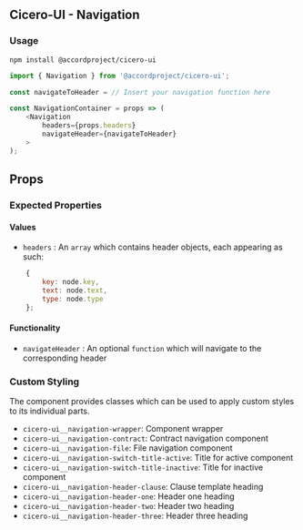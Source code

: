 ## Cicero-UI - Navigation

### Usage

```
npm install @accordproject/cicero-ui
```

```js
import { Navigation } from '@accordproject/cicero-ui';

const navigateToHeader = // Insert your navigation function here

const NavigationContainer = props => (
    <Navigation
        headers={props.headers}
        navigateHeader={navigateToHeader}
    >
);
```

## Props

### Expected Properties

#### Values

- `headers` : An `array` which contains header objects, each appearing as such:

```js
    {
        key: node.key,
        text: node.text,
        type: node.type
    };
```

#### Functionality

- `navigateHeader` : An optional `function` which will navigate to the corresponding header

### Custom Styling

The component provides classes which can be used to apply custom styles to its individual parts.

- `cicero-ui__navigation-wrapper`: Component wrapper
- `cicero-ui__navigation-contract`: Contract navigation component
- `cicero-ui__navigation-file`: File navigation component
- `cicero-ui__navigation-switch-title-active`: Title for active component
- `cicero-ui__navigation-switch-title-inactive`: Title for inactive component
- `cicero-ui__navigation-header-clause`: Clause template heading
- `cicero-ui__navigation-header-one`: Header one heading
- `cicero-ui__navigation-header-two`: Header two heading
- `cicero-ui__navigation-header-three`: Header three heading